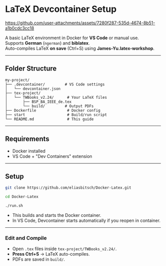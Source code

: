 # LaTeX Devcontainer Setup

https://github.com/user-attachments/assets/7280f287-535d-4674-8b51-a1b0cdc3cc18

A basic LaTeX environment in Docker for **VS Code** or manual use.  
Supports **German** (`ngerman`) and **biblatex**.  
Auto-compiles LaTeX **on save** (Ctrl+S) using **James-Yu.latex-workshop**.

---

## Folder Structure

```
my-project/
├── .devcontainer/         # VS Code settings
│   └── devcontainer.json
├── tex-project/
│   └── TWBooks_v2.24/      # Your LaTeX files
│       ├── BSP_BA_IEEE_de.tex
│       └── build/         # Output PDFs
├── Dockerfile              # Docker config
├── start                   # Build/run script
└── README.md               # This guide
```
---

## Requirements

- Docker installed
- VS Code + "Dev Containers" extension

---

## Setup

```bash
git clone https://github.com/eliasbitsch/Docker-Latex.git
```
```bash
cd Docker-Latex
```
```bash
./run.sh
```
- This builds and starts the Docker container.
- In VS Code, Devcontainer starts automatically if you reopen in container.

---

### Edit and Compile

- Open `.tex` files inside `tex-project/TWBooks_v2.24/`.
- **Press Ctrl+S** → LaTeX auto-compiles.
- PDFs are saved in `build/`.
